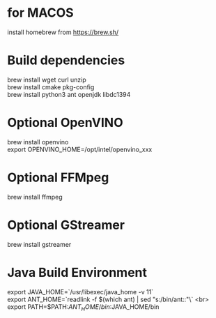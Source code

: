 # for MACOS

install homebrew from https://brew.sh/

# Build dependencies 
brew install wget curl unzip <br>
brew install cmake pkg-config <br>
brew install python3 ant openjdk libdc1394

# Optional OpenVINO
brew install openvino <br>
export OPENVINO_HOME=/opt/intel/openvino_xxx

# Optional FFMpeg 
brew install ffmpeg

# Optional GStreamer
brew install gstreamer

# Java Build Environment
export JAVA_HOME=\`/usr/libexec/java_home -v 11\` <br>
export ANT_HOME=\`readlink -f $(which ant) | sed "s:/bin/ant::"\` <br>
export PATH=$PATH:$ANT_HOME/bin:$JAVA_HOME/bin 

